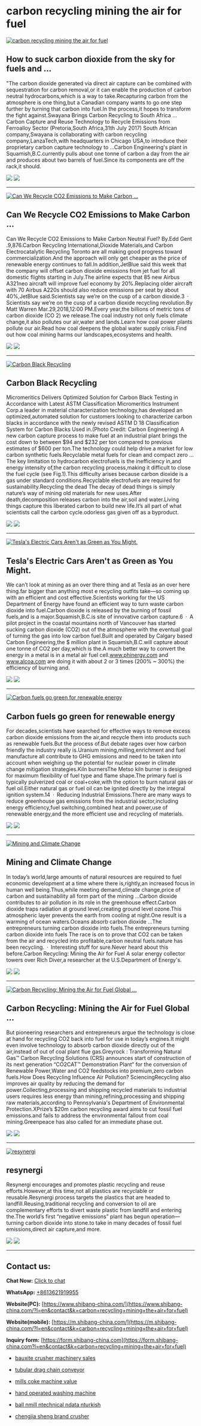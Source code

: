 # carbon recycling mining the air for fuel

<a href="https://swt.shibang-china.com/?l=en&img&k=carbon+recycling+mining+the+air+for+fuel" target="_blank">![carbon recycling mining the air for fuel](http://static.shibang-china.com/all-800x300/1220.jpg)</a>

## How to suck carbon dioxide from the sky for fuels and …
&quot;The carbon dioxide generated via direct air capture can be combined with sequestration for carbon removal,or it can enable the production of carbon neutral hydrocarbons,which is a way to take.Recapturing carbon from the atmosphere is one thing,but a Canadian company wants to go one step further by turning that carbon into fuel.In the process,it hopes to transform the fight against.Swayana Brings Carbon Recycling to South Africa …Carbon Capture and Reuse Technology to Recycle Emissions from Ferroalloy Sector (Pretoria,South Africa,31th July 2017) South African company,Swayana is collaborating with carbon recycling company,LanzaTech,with headquarters in Chicago USA,to introduce their proprietary carbon capture technology to …Carbon Engineering's plant in Squamish,B.C.currently pulls about one tonne of carbon a day from the air and produces about two barrels of fuel.Since its components are off the rack,it should.


<a href="https://whatsapp.shibangsoft.com/WhatsApp.php" target="_blank" title="WhatsApp">![](http://static.shibang-china.com/icon/whatsapp.png)</a> <a href="https://swt.shibang-china.com/?l=en&icon&k=carbon+recycling+mining+the+air+for+fuel" target="_blank">![](http://static.shibang-china.com/icon/chat-en.png)</a>

---

<a href="https://swt.shibang-china.com/?l=en&img&k=carbon+recycling+mining+the+air+for+fuel" target="_blank">![Can We Recycle CO2 Emissions to Make Carbon …](http://static.shibang-china.com/all-800x300/1183.jpg)</a>

## Can We Recycle CO2 Emissions to Make Carbon …
Can We Recycle CO2 Emissions to Make Carbon Neutral Fuel? By.Edd Gent .9,876.Carbon Recycling International,Dioxide Materials,and Carbon Electrocatalytic Recycling Toronto are all making good progress toward commercialization.And the approach will only get cheaper as the price of renewable energy continues to fall.In addition,JetBlue said this week that the company will offset carbon dioxide emissions from jet fuel for all domestic flights starting in July.The airline expects that 85 new Airbus A321neo aircraft will improve fuel economy by 20%.Replacing older aircraft with 70 Airbus A220s should also reduce emissions per seat by about 40%,JetBlue said.Scientists say we’re on the cusp of a carbon dioxide.3&ensp;&#0183;&ensp;Scientists say we’re on the cusp of a carbon dioxide recycling revolution.By Matt Warren Mar.29,2018,12:00 PM.Every year,the billions of metric tons of carbon dioxide (CO 2) we release.The coal industry not only fuels climate change,it also pollutes our air,water and lands.Learn how coal power plants pollute our air.Read how coal deepens the global water supply crisis.Find out how coal mining harms our landscapes,ecosystems and health.


<a href="https://whatsapp.shibangsoft.com/WhatsApp.php" target="_blank" title="WhatsApp">![](http://static.shibang-china.com/icon/whatsapp.png)</a> <a href="https://swt.shibang-china.com/?l=en&icon&k=carbon+recycling+mining+the+air+for+fuel" target="_blank">![](http://static.shibang-china.com/icon/chat-en.png)</a>

---

<a href="https://swt.shibang-china.com/?l=en&img&k=carbon+recycling+mining+the+air+for+fuel" target="_blank">![Carbon Black Recycling](http://static.shibang-china.com/all-800x300/1205.jpg)</a>

## Carbon Black Recycling
Micromeritics Delivers Optimized Solution for Carbon Black Testing in Accordance with Latest ASTM Classification Micromeritics Instrument Corp.a leader in material characterization technology,has developed an optimized,automated solution for customers looking to characterize carbon blacks in accordance with the newly revised ASTM D 18 Classification System for Carbon Blacks Used in.(Photo Credit: Carbon Engineering) A new carbon capture process to make fuel at an industrial plant brings the cost down to between $94 and $232 per ton compared to previous estimates of $600 per ton.The technology could help drive a market for low carbon synthetic fuels.Recyclable metal fuels for clean and compact zero …The key limitation to hydrocarbon electrofuels is the inefficiency in,and energy intensity of,the carbon recycling process,making it difficult to close the fuel cycle (see Fig.1).This difficulty arises because carbon dioxide is a gas under standard conditions.Recyclable electrofuels are required for sustainability.Recycling the dead The decay of dead things is simply nature’s way of mining old materials for new uses.After death,decomposition releases carbon into the air,soil and water.Living things capture this liberated carbon to build new life.It’s all part of what scientists call the carbon cycle.odorless gas given off as a byproduct.


<a href="https://whatsapp.shibangsoft.com/WhatsApp.php" target="_blank" title="WhatsApp">![](http://static.shibang-china.com/icon/whatsapp.png)</a> <a href="https://swt.shibang-china.com/?l=en&icon&k=carbon+recycling+mining+the+air+for+fuel" target="_blank">![](http://static.shibang-china.com/icon/chat-en.png)</a>

---

<a href="https://swt.shibang-china.com/?l=en&img&k=carbon+recycling+mining+the+air+for+fuel" target="_blank">![Tesla's Electric Cars Aren't as Green as You Might.](http://static.shibang-china.com/all-800x300/1176.jpg)</a>

## Tesla's Electric Cars Aren't as Green as You Might.
We can’t look at mining as an over there thing and at Tesla as an over here thing.far bigger than anything most e recycling outfits take—so coming up with an efficient and cost effective.Scientists working for the US Department of Energy have found an efficient way to turn waste carbon dioxide into fuel.Carbon dioxide is released by the burning of fossil fuels,and is a major.Squamish,B.C.is site of innovative carbon capture.6&ensp;&#0183;&ensp;A pilot project in the coastal mountains north of Vancouver has started sucking carbon dioxide (CO2) out of the atmosphere with the eventual goal of turning the gas into low carbon fuel.Built and operated by Calgary based Carbon Engineering,the $ million plant in Squamish,B.C.will capture about one tonne of CO2 per day,which is the.A much better way to convert the energy in a metal is in a metal air fuel cell.www.phinergy.com and www.alcoa.com are doing it with about 2 or 3 times (200% ~ 300%) the efficiency of burning and.


<a href="https://whatsapp.shibangsoft.com/WhatsApp.php" target="_blank" title="WhatsApp">![](http://static.shibang-china.com/icon/whatsapp.png)</a> <a href="https://swt.shibang-china.com/?l=en&icon&k=carbon+recycling+mining+the+air+for+fuel" target="_blank">![](http://static.shibang-china.com/icon/chat-en.png)</a>

---

<a href="https://swt.shibang-china.com/?l=en&img&k=carbon+recycling+mining+the+air+for+fuel" target="_blank">![Carbon fuels go green for renewable energy](http://static.shibang-china.com/all-800x300/316.jpg)</a>

## Carbon fuels go green for renewable energy
For decades,scientists have searched for effective ways to remove excess carbon dioxide emissions from the air,and recycle them into products such as renewable fuels.But the process of.But debate rages over how carbon friendly the industry really is.Uranium mining,milling,enrichment and fuel manufacture all contribute to GHG emissions and need to be taken into account when weighing up the potential for nuclear power in climate change mitigation strategies.Kiln burnersThe Metso kiln burner is designed for maximum flexibility of fuel type and flame shape.The primary fuel is typically pulverized coal or coal+coke,with the option to burn natural gas or fuel oil.Either natural gas or fuel oil can be ignited directly by the integral ignition system.14&ensp;&#0183;&ensp;Reducing Industrial Emissions.There are many ways to reduce greenhouse gas emissions from the industrial sector,including energy efficiency,fuel switching,combined heat and power,use of renewable energy,and the more efficient use and recycling of materials.


<a href="https://whatsapp.shibangsoft.com/WhatsApp.php" target="_blank" title="WhatsApp">![](http://static.shibang-china.com/icon/whatsapp.png)</a> <a href="https://swt.shibang-china.com/?l=en&icon&k=carbon+recycling+mining+the+air+for+fuel" target="_blank">![](http://static.shibang-china.com/icon/chat-en.png)</a>

---

<a href="https://swt.shibang-china.com/?l=en&img&k=carbon+recycling+mining+the+air+for+fuel" target="_blank">![Mining and Climate Change](http://static.shibang-china.com/all-800x300/1283.jpg)</a>

## Mining and Climate Change
In today’s world,large amounts of natural resources are required to fuel economic development at a time where there is,rightly,an increased focus in human well being.Thus,while meeting demand,climate change,price of carbon and sustainability all form part of the mining …Carbon dioxide contributes to air pollution in its role in the greenhouse effect.Carbon dioxide traps radiation at ground level,creating ground level ozone.This atmospheric layer prevents the earth from cooling at night.One result is a warming of ocean waters.Oceans absorb carbon dioxide …The entrepreneurs turning carbon dioxide into fuels.The entrepreneurs turning carbon dioxide into fuels The race is on to prove that CO2 can be taken from the air and recycled into profitable,carbon neutral fuels.nature has been recycling.&ensp;&#0183;&ensp;Interesting stuff for sure.Never heard about this before.Carbon Recycling: Mining the Air for Fuel A solar energy collector towers over Rich Diver,a researcher at the U.S.Department of Energy's.


<a href="https://whatsapp.shibangsoft.com/WhatsApp.php" target="_blank" title="WhatsApp">![](http://static.shibang-china.com/icon/whatsapp.png)</a> <a href="https://swt.shibang-china.com/?l=en&icon&k=carbon+recycling+mining+the+air+for+fuel" target="_blank">![](http://static.shibang-china.com/icon/chat-en.png)</a>

---

<a href="https://swt.shibang-china.com/?l=en&img&k=carbon+recycling+mining+the+air+for+fuel" target="_blank">![Carbon Recycling: Mining the Air for Fuel Global …](http://static.shibang-china.com/all-800x300/248.jpg)</a>

## Carbon Recycling: Mining the Air for Fuel Global …
But pioneering researchers and entrepreneurs argue the technology is close at hand for recycling CO2 back into fuel for use in today’s engines.It might even involve technology to absorb carbon dioxide directly out of the air,instead of out of coal plant flue gas.Greyrock : Transforming Natural Gas™ Carbon Recycling Solutions (CRS) announces start of construction of its next generation “CO2CAT™ Demonstration Plant“ for the conversion of Renewable Power,Water and CO2 feedstocks into premium,zero carbon fuels.How Does Recycling Influence Air Pollution? SciencingRecycling also improves air quality by reducing the demand for power.Collecting,processing and shipping recycled materials to industrial users requires less energy than mining,refining,processing and shipping raw materials,according to Pennsylvania's Department of Environmental Protection.XPrize’s $20m carbon recycling award aims to cut fossil fuel emissions.and fails to address the environmental fallout from coal mining.Greenpeace has also called for an immediate phase out.


<a href="https://whatsapp.shibangsoft.com/WhatsApp.php" target="_blank" title="WhatsApp">![](http://static.shibang-china.com/icon/whatsapp.png)</a> <a href="https://swt.shibang-china.com/?l=en&icon&k=carbon+recycling+mining+the+air+for+fuel" target="_blank">![](http://static.shibang-china.com/icon/chat-en.png)</a>

---

<a href="https://swt.shibang-china.com/?l=en&img&k=carbon+recycling+mining+the+air+for+fuel" target="_blank">![resynergi](http://static.shibang-china.com/all-800x300/250.jpg)</a>

## resynergi
Resynergi encourages and promotes plastic recycling and reuse efforts.However,at this time,not all plastics are recyclable or reusable.Resynergi process targets the plastics that are headed to landfill.Reusing,traditional recycling and conversion to oil are complementary efforts to divert waste plastic from landfill and entering the.The world’s first “negative emissions” plant has begun operation—turning carbon dioxide into stone.to take in many decades of fossil fuel emissions,direct air capture,and more.

<a href="https://whatsapp.shibangsoft.com/WhatsApp.php" target="_blank" title="WhatsApp">![](http://static.shibang-china.com/icon/whatsapp.png)</a> <a href="https://swt.shibang-china.com/?l=en&icon&k=carbon+recycling+mining+the+air+for+fuel" target="_blank">![](http://static.shibang-china.com/icon/chat-en.png)</a>

---
## Contact us:

**Chat Now:** [Click to chat](https://swt.shibang-china.com?l=en&contact&k=carbon+recycling+mining+the+air+for+fuel)

**WhatsApp:**  [+8613621919955](https://whatsapp.shibangsoft.com/WhatsApp.php)

**Website(PC):** [https://www.shibang-china.com/](https://www.shibang-china.com/?l=en&contact&k=carbon+recycling+mining+the+air+for+fuel)

**Website(mobile):** [https://m.shibang-china.com/](https://m.shibang-china.com/?l=en&contact&k=carbon+recycling+mining+the+air+for+fuel)

**Inquiry form:** [https://form.shibang-china.com](https://form.shibang-china.com?l=en&contact&k=carbon+recycling+mining+the+air+for+fuel)

* [bauxite crusher machinery sales](../141/bauxite%20crusher%20machinery%20sales.md)

* [tubular drag chain conveyor](../144/tubular%20drag%20chain%20conveyor.md)

* [mills coke machine value](../146/mills%20coke%20machine%20value.md)

* [hand operated washing machine](../141/hand%20operated%20washing%20machine.md)

* [ball nmill ntechnical ndata nturkish](../144/ball%20nmill%20ntechnical%20ndata%20nturkish.md)

* [chengjia sheng brand crusher](../147/chengjia%20sheng%20brand%20crusher.md)